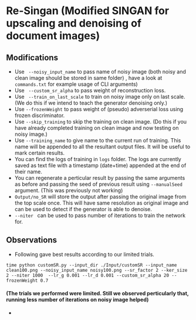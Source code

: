# Re-Singan (Modified SINGAN for upscaling and denoising of document images)

## Modifications 
- Use ``` --noisy_input_name``` to pass name of noisy image (both noisy and clean image should be stored in same folder) , have a look at ```commands.txt``` for example usage of CLI arguments)
- Use ``` --custom_sr_alpha``` to pass weight of reconstruction loss.
- Use ``` --train_on_last_scale``` to train on noisy image only on last scale. (We do this if we intend to teach the generator denoising only.)
- Use ```--frozenWeight``` to pass weight of (pseudo) adverserial loss using frozen discriminator.
- Use ```--skip_training``` to skip the training on clean image. (Do this if you have already completed training on clean image and now testing on noisy image.)
- Use ```--training_name``` to give name to the current run of training. This name will be appended to all the resultant output files. It will be useful to mark certain results.
- You can find the logs of training in ```logs``` folder. The logs are currently saved as text file with a timestamp (date+time) appended at the end of their name.
- You can regenerate a perticular result by passing the same arguments as before and passing the seed of previous result using ```--manualSeed``` argument. (This was previously not working)
- ```Output/no_SR``` will store the output after passing the original image from the top scale once. This will have same resolution as original image and can be used to detect if the generator is able to denoise.
- ```--niter ``` can be used to pass number of iterations to train the network for.
## Observations 
- Following gave best results according to our limited trials.
```
time python customSR.py --input_dir ./Input/customSR --input_name clean100.png --noisy_input_name noisy100.png --sr_factor 2 --ker_size 2 --niter 1000  --lr_g 0.001 --lr_d 0.001 --custom_sr_alpha 20 --frozenWeight 0.7                  
```
 ####  (The trials we performed were limited. Still we observed perticularly that, running less number of iterations on noisy image helped)
 - 
